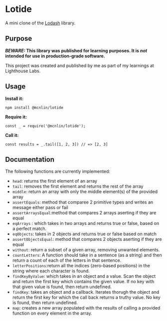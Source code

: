 # Lotide

A mini clone of the [Lodash](https://lodash.com) library.

## Purpose

**_BEWARE:_ This library was published for learning purposes. It is _not_ intended for use in production-grade software.**

This project was created and published by me as part of my learnings at Lighthouse Labs. 

## Usage

**Install it:**

`npm install @mcnlin/lotide`

**Require it:**

`const _ = require('@mcnlin/lotide');`

**Call it:**

`const results = _.tail([1, 2, 3]) // => [2, 3]`

## Documentation

The following functions are currently implemented:

* `head`: returns the first element of an array
* `tail`: removes the first element and returns the rest of the array
* `middle`: return an array with only the middle element(s) of the provided array
* `assertEquals`: method that comparee 2 primitive types and writes an message either pass or fail
* `assertArraysEqual`:method that compares 2 arrays aserting if they are equal
* `eqArrays` : which takes in two arrays and returns true or false, based on a perfect match.
* `eqObjects`: takes in 2 objects and returns true or false based on match
* `assertObjectsEqual`: method that compares 2 objects aserting if they are equal
* `without`: return a subset of a given array, removing unwanted elements.
* `countLetters`: A function should take in a sentence (as a string) and then return a count of each of the letters in that sentence.
* `letterPositions`:return all the indices (zero-based positions) in the string where each character is found.
* `findKeyByValue`: which takes in an object and a value. Scan the object and return the first key which contains the given value. If no key with that given value is found, then return undefined.
* `findKey`: takes an object and a callback. Iterates thorugh the object and return the first key for which the call back returns a truthy value. No key is found, then return undefined. 
* `map`: creates a new array populated with the results of calling a provided function on every element in the array.

